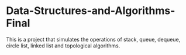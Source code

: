 # Data-Structures-and-Algorithms-Final <br>
This is a project that simulates the operations of stack, queue, dequeue, circle list, linked list and topological algorithms.
